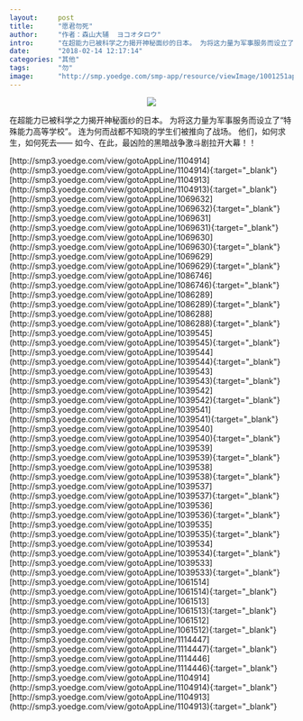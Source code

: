 ```yaml
---
layout:     post
title:      "愿君勿死"
author:     "作者：森山大辅  ヨコオタロウ"
intro:      "在超能力已被科学之力揭开神秘面纱的日本。 为将这力量为军事服务而设立了“特殊能力高等学校”。 连为何而战都不知晓的学生们被推向了战场。 他们，如何求生，如何死去—— 如今、在此，最凶险的黑暗战争激斗剧拉开大幕！！"
date:       "2018-02-14 12:17:14"
categories: "其他"
tags:       "勿"
image:      "http://smp.yoedge.com/smp-app/resource/viewImage/1001251appline.png"
---
```

<div style="text-align: center">
<p><img src="http://smp.yoedge.com/smp-app/resource/viewImage/1001251appline.png"/></p>
</div>
<p class="post-meta">
<span>在超能力已被科学之力揭开神秘面纱的日本。 为将这力量为军事服务而设立了“特殊能力高等学校”。 连为何而战都不知晓的学生们被推向了战场。 他们，如何求生，如何死去—— 如今、在此，最凶险的黑暗战争激斗剧拉开大幕！！</span>
</p>
[http://smp3.yoedge.com/view/gotoAppLine/1104914](http://smp3.yoedge.com/view/gotoAppLine/1104914){:target="_blank"}
[http://smp3.yoedge.com/view/gotoAppLine/1104913](http://smp3.yoedge.com/view/gotoAppLine/1104913){:target="_blank"}
[http://smp3.yoedge.com/view/gotoAppLine/1069632](http://smp3.yoedge.com/view/gotoAppLine/1069632){:target="_blank"}
[http://smp3.yoedge.com/view/gotoAppLine/1069631](http://smp3.yoedge.com/view/gotoAppLine/1069631){:target="_blank"}
[http://smp3.yoedge.com/view/gotoAppLine/1069630](http://smp3.yoedge.com/view/gotoAppLine/1069630){:target="_blank"}
[http://smp3.yoedge.com/view/gotoAppLine/1069629](http://smp3.yoedge.com/view/gotoAppLine/1069629){:target="_blank"}
[http://smp3.yoedge.com/view/gotoAppLine/1086746](http://smp3.yoedge.com/view/gotoAppLine/1086746){:target="_blank"}
[http://smp3.yoedge.com/view/gotoAppLine/1086289](http://smp3.yoedge.com/view/gotoAppLine/1086289){:target="_blank"}
[http://smp3.yoedge.com/view/gotoAppLine/1086288](http://smp3.yoedge.com/view/gotoAppLine/1086288){:target="_blank"}
[http://smp3.yoedge.com/view/gotoAppLine/1039545](http://smp3.yoedge.com/view/gotoAppLine/1039545){:target="_blank"}
[http://smp3.yoedge.com/view/gotoAppLine/1039544](http://smp3.yoedge.com/view/gotoAppLine/1039544){:target="_blank"}
[http://smp3.yoedge.com/view/gotoAppLine/1039543](http://smp3.yoedge.com/view/gotoAppLine/1039543){:target="_blank"}
[http://smp3.yoedge.com/view/gotoAppLine/1039542](http://smp3.yoedge.com/view/gotoAppLine/1039542){:target="_blank"}
[http://smp3.yoedge.com/view/gotoAppLine/1039541](http://smp3.yoedge.com/view/gotoAppLine/1039541){:target="_blank"}
[http://smp3.yoedge.com/view/gotoAppLine/1039540](http://smp3.yoedge.com/view/gotoAppLine/1039540){:target="_blank"}
[http://smp3.yoedge.com/view/gotoAppLine/1039539](http://smp3.yoedge.com/view/gotoAppLine/1039539){:target="_blank"}
[http://smp3.yoedge.com/view/gotoAppLine/1039538](http://smp3.yoedge.com/view/gotoAppLine/1039538){:target="_blank"}
[http://smp3.yoedge.com/view/gotoAppLine/1039537](http://smp3.yoedge.com/view/gotoAppLine/1039537){:target="_blank"}
[http://smp3.yoedge.com/view/gotoAppLine/1039536](http://smp3.yoedge.com/view/gotoAppLine/1039536){:target="_blank"}
[http://smp3.yoedge.com/view/gotoAppLine/1039535](http://smp3.yoedge.com/view/gotoAppLine/1039535){:target="_blank"}
[http://smp3.yoedge.com/view/gotoAppLine/1039534](http://smp3.yoedge.com/view/gotoAppLine/1039534){:target="_blank"}
[http://smp3.yoedge.com/view/gotoAppLine/1039533](http://smp3.yoedge.com/view/gotoAppLine/1039533){:target="_blank"}
[http://smp3.yoedge.com/view/gotoAppLine/1061514](http://smp3.yoedge.com/view/gotoAppLine/1061514){:target="_blank"}
[http://smp3.yoedge.com/view/gotoAppLine/1061513](http://smp3.yoedge.com/view/gotoAppLine/1061513){:target="_blank"}
[http://smp3.yoedge.com/view/gotoAppLine/1061512](http://smp3.yoedge.com/view/gotoAppLine/1061512){:target="_blank"}
[http://smp3.yoedge.com/view/gotoAppLine/1114447](http://smp3.yoedge.com/view/gotoAppLine/1114447){:target="_blank"}
[http://smp3.yoedge.com/view/gotoAppLine/1114446](http://smp3.yoedge.com/view/gotoAppLine/1114446){:target="_blank"}
[http://smp3.yoedge.com/view/gotoAppLine/1104914](http://smp3.yoedge.com/view/gotoAppLine/1104914){:target="_blank"}
[http://smp3.yoedge.com/view/gotoAppLine/1104913](http://smp3.yoedge.com/view/gotoAppLine/1104913){:target="_blank"}



